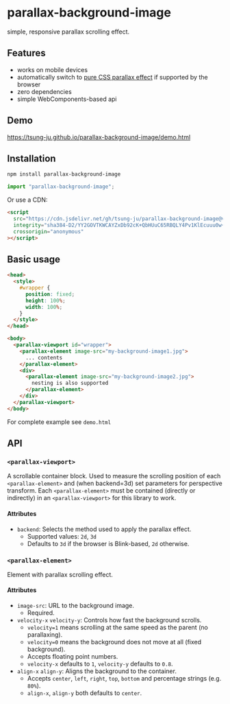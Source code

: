 # parallax-background-image

simple, responsive parallax scrolling effect.

## Features

- works on mobile devices
- automatically switch to [pure CSS parallax effect](https://keithclark.co.uk/articles/pure-css-parallax-websites/) if supported by the browser
- zero dependencies
- simple WebComponents-based api

## Demo

<https://tsung-ju.github.io/parallax-background-image/demo.html>

## Installation

```sh
npm install parallax-background-image
```

```js
import "parallax-background-image";
```

Or use a CDN:

<!-- begin-script-tag -->

```html
<script
  src="https://cdn.jsdelivr.net/gh/tsung-ju/parallax-background-image@v3.0.0/dist/parallax-background-image.js"
  integrity="sha384-D2/YY2GOVTKWCAYZxDb92cK+QbHUuC65RBQLY4Pv1KlEcuuu0w++8tNkUJqTM+UT"
  crossorigin="anonymous"
></script>
```

<!-- end-script-tag -->

## Basic usage

```html
<head>
  <style>
    #wrapper {
      position: fixed;
      height: 100%;
      width: 100%;
    }
  </style>
</head>

<body>
  <parallax-viewport id="wrapper">
    <parallax-element image-src="my-background-image1.jpg">
      ... contents
    </parallax-element>
    <div>
      <parallax-element image-src="my-background-image2.jpg">
        nesting is also supported
      </parallax-element>
    </div>
  </parallax-viewport>
</body>
```

For complete example see `demo.html`

## API

### `<parallax-viewport>`

A scrollable container block. Used to measure the scrolling position of each `<parallax-element>` and (when backend=3d) set parameters for perspective transform. Each `<parallax-element>` must be contained (directly or indirectly) in an `<parallax-viewport>` for this library to work.

#### Attributes

- `backend`: Selects the method used to apply the parallax effect.
  - Supported values: `2d`, `3d`
  - Defaults to `3d` if the browser is Blink-based, `2d` otherwise.

### `<parallax-element>`

Element with parallax scrolling effect.

#### Attributes

- `image-src`: URL to the background image.
  - Required.
- `velocity-x` `velocity-y`: Controls how fast the background scrolls.
  - `velocity=1` means scrolling at the same speed as the parent (no parallaxing).
  - `velocity=0` means the background does not move at all (fixed background).
  - Accepts floating point numbers.
  - `velocity-x` defaults to `1`, `velocity-y` defaults to `0.8`.
- `align-x` `align-y`: Aligns the background to the container.
  - Accepts `center`, `left`, `right`, `top`, `bottom` and percentage strings (e.g. `80%`).
  - `align-x`, `align-y` both defaults to `center`.
